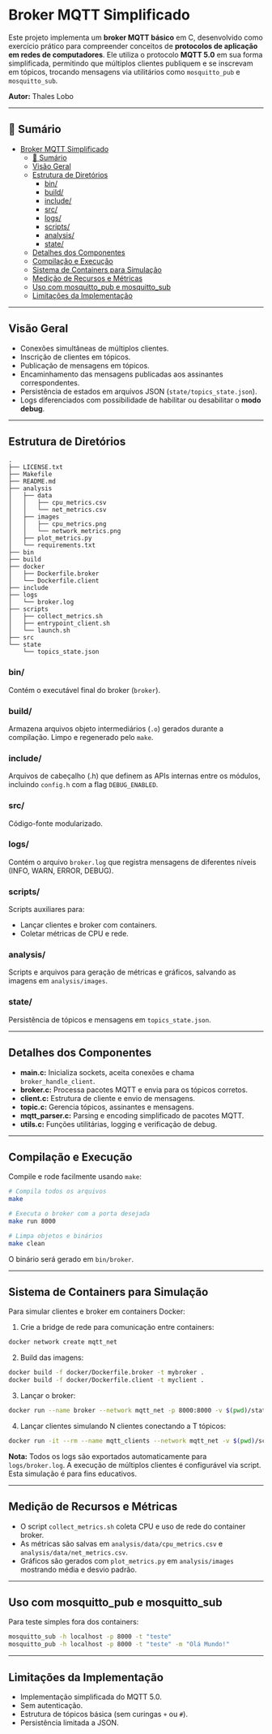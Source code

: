 # Broker MQTT Simplificado

Este projeto implementa um **broker MQTT básico** em C, desenvolvido como exercício prático para compreender conceitos de **protocolos de aplicação em redes de computadores**. Ele utiliza o protocolo **MQTT 5.0** em sua forma simplificada, permitindo que múltiplos clientes publiquem e se inscrevam em tópicos, trocando mensagens via utilitários como `mosquitto_pub` e `mosquitto_sub`.

**Autor:** Thales Lobo

---

## 📑 Sumário

- [Broker MQTT Simplificado](#broker-mqtt-simplificado)
  - [📑 Sumário](#-sumário)
  - [Visão Geral](#visão-geral)
  - [Estrutura de Diretórios](#estrutura-de-diretórios)
    - [bin/](#bin)
    - [build/](#build)
    - [include/](#include)
    - [src/](#src)
    - [logs/](#logs)
    - [scripts/](#scripts)
    - [analysis/](#analysis)
    - [state/](#state)
  - [Detalhes dos Componentes](#detalhes-dos-componentes)
  - [Compilação e Execução](#compilação-e-execução)
  - [Sistema de Containers para Simulação](#sistema-de-containers-para-simulação)
  - [Medição de Recursos e Métricas](#medição-de-recursos-e-métricas)
  - [Uso com mosquitto\_pub e mosquitto\_sub](#uso-com-mosquitto_pub-e-mosquitto_sub)
  - [Limitações da Implementação](#limitações-da-implementação)

---

## Visão Geral

- Conexões simultâneas de múltiplos clientes.
- Inscrição de clientes em tópicos.
- Publicação de mensagens em tópicos.
- Encaminhamento das mensagens publicadas aos assinantes correspondentes.
- Persistência de estados em arquivos JSON (`state/topics_state.json`).
- Logs diferenciados com possibilidade de habilitar ou desabilitar o **modo debug**.

---

## Estrutura de Diretórios

```
.
├── LICENSE.txt
├── Makefile
├── README.md
├── analysis
│   ├── data
│   │   ├── cpu_metrics.csv
│   │   └── net_metrics.csv
│   ├── images
│   │   ├── cpu_metrics.png
│   │   └── network_metrics.png
│   ├── plot_metrics.py
│   └── requirements.txt
├── bin
├── build
├── docker
│   ├── Dockerfile.broker
│   └── Dockerfile.client
├── include
├── logs
│   └── broker.log
├── scripts
│   ├── collect_metrics.sh
│   ├── entrypoint_client.sh
│   └── launch.sh
├── src
└── state
    └── topics_state.json
```

### bin/
Contém o executável final do broker (`broker`).

### build/
Armazena arquivos objeto intermediários (`.o`) gerados durante a compilação. Limpo e regenerado pelo `make`.

### include/
Arquivos de cabeçalho (.h) que definem as APIs internas entre os módulos, incluindo `config.h` com a flag `DEBUG_ENABLED`.

### src/
Código-fonte modularizado.

### logs/
Contém o arquivo `broker.log` que registra mensagens de diferentes níveis (INFO, WARN, ERROR, DEBUG).

### scripts/
Scripts auxiliares para:
- Lançar clientes e broker com containers.
- Coletar métricas de CPU e rede.

### analysis/
Scripts e arquivos para geração de métricas e gráficos, salvando as imagens em `analysis/images`.

### state/
Persistência de tópicos e mensagens em `topics_state.json`.

---

## Detalhes dos Componentes

- **main.c:** Inicializa sockets, aceita conexões e chama `broker_handle_client`.
- **broker.c:** Processa pacotes MQTT e envia para os tópicos corretos.
- **client.c:** Estrutura de cliente e envio de mensagens.
- **topic.c:** Gerencia tópicos, assinantes e mensagens.
- **mqtt_parser.c:** Parsing e encoding simplificado de pacotes MQTT.
- **utils.c:** Funções utilitárias, logging e verificação de debug.

---

## Compilação e Execução

Compile e rode facilmente usando `make`:

```bash
# Compila todos os arquivos
make

# Executa o broker com a porta desejada
make run 8000

# Limpa objetos e binários
make clean
```

O binário será gerado em `bin/broker`.

---

## Sistema de Containers para Simulação

Para simular clientes e broker em containers Docker:

1. Crie a bridge de rede para comunicação entre containers:
```bash
docker network create mqtt_net
```

2. Build das imagens:
```bash
docker build -f docker/Dockerfile.broker -t mybroker .
docker build -f docker/Dockerfile.client -t myclient .
```

3. Lançar o broker:
```bash
docker run --name broker --network mqtt_net -p 8000:8000 -v $(pwd)/state:/app/state -v $(pwd)/logs:/app/logs mybroker
```

4. Lançar clientes simulando N clientes conectando a T tópicos:
```bash
docker run -it --rm --name mqtt_clients --network mqtt_net -v $(pwd)/scripts:/app/scripts myclient /app/scripts/entrypoint_client.sh <N> <BROKER_HOST> <BROKER_PORT> <T>
```
**Nota:** Todos os logs são exportados automaticamente para `logs/broker.log`. A execução de múltiplos clientes é configurável via script. Esta simulação é para fins educativos.

---

## Medição de Recursos e Métricas

- O script `collect_metrics.sh` coleta CPU e uso de rede do container broker.
- As métricas são salvas em `analysis/data/cpu_metrics.csv` e `analysis/data/net_metrics.csv`.
- Gráficos são gerados com `plot_metrics.py` em `analysis/images` mostrando média e desvio padrão.

---

## Uso com mosquitto_pub e mosquitto_sub

Para teste simples fora dos containers:
```bash
mosquitto_sub -h localhost -p 8000 -t "teste"
mosquitto_pub -h localhost -p 8000 -t "teste" -m "Olá Mundo!"
```

---

## Limitações da Implementação

- Implementação simplificada do MQTT 5.0.
- Sem autenticação.
- Estrutura de tópicos básica (sem curingas `+` ou `#`).
- Persistência limitada a JSON.
